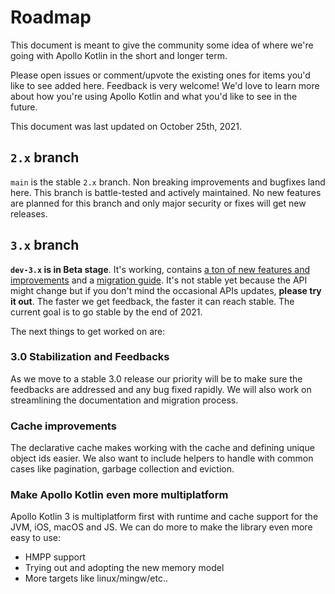 # Roadmap

This document is meant to give the community some idea of where we're going with Apollo Kotlin in the short and longer term.

Please open issues or comment/upvote the existing ones for items you'd like to see added here. Feedback is very welcome! We'd love to learn more about how you're using Apollo Kotlin and what you'd like to see in the future.

This document was last updated on October 25th, 2021.

## `2.x` branch

`main` is the stable `2.x` branch. Non breaking improvements and bugfixes land here. This branch is battle-tested and actively maintained. No new features are planned for this branch and only major security or fixes will get new releases.

## `3.x` branch

**`dev-3.x` is in Beta stage**. It's working, contains [a ton of new features and improvements](https://github.com/apollographql/apollo-android/releases/tag/v3.0.0-alpha01) and a [migration guide](https://www.apollographql.com/docs/android/v3/migration/3.0/). It's not stable yet because the API might change but if you don't mind the occasional APIs updates, **please try it out**. The faster we get feedback, the faster it can reach stable. The current goal is to go stable by the end of 2021.

The next things to get worked on are:

### 3.0 Stabilization and Feedbacks

As we move to a stable 3.0 release our priority will be to make sure the feedbacks are addressed and any bug fixed rapidly. We will also work on streamlining the documentation and migration process.

### Cache improvements

The declarative cache makes working with the cache and defining unique object ids easier. We also want to include helpers to handle with common cases like pagination, garbage collection and eviction.

### Make Apollo Kotlin even more multiplatform

Apollo Kotlin 3 is multiplatform first with runtime and cache support for the JVM, iOS, macOS and JS. We can do more to make the library even more easy to use:

- HMPP support
- Trying out and adopting the new memory model
- More targets like linux/mingw/etc..

